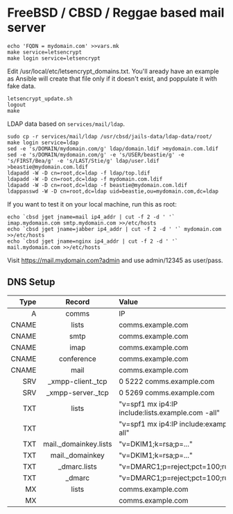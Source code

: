 # FreeBSD / CBSD / Reggae based mail server


```
echo 'FQDN = mydomain.com' >>vars.mk
make service=letsencrypt
make login service=letsencrypt
```

Edit /usr/local/etc/letsencrypt_domains.txt. You'll aready have an example as
Ansible will create that file only if it doesn't exist, and poppulate it with
fake data.

```
letsencrypt_update.sh
logout
make
```

LDAP data based on `services/mail/ldap`.

```
sudo cp -r services/mail/ldap /usr/cbsd/jails-data/ldap-data/root/
make login service=ldap
sed -e 's/DOMAIN/mydomain.com/g' ldap/domain.ldif >mydomain.com.ldif
sed -e 's/DOMAIN/mydomain.com/g' -e 's/USER/beastie/g' -e 's/FIRST/Bea/g' -e 's/LAST/Stie/g' ldap/user.ldif >beastie@mydomain.com.ldif
ldapadd -W -D cn=root,dc=ldap -f ldap/top.ldif
ldapadd -W -D cn=root,dc=ldap -f mydomain.com.ldif
ldapadd -W -D cn=root,dc=ldap -f beastie@mydomain.com.ldif
ldappasswd -W -D cn=root,dc=ldap uid=beastie,ou=mydomain.com,dc=ldap
```

If you want to test it on your local machine, run this as root:
            
```
echo `cbsd jget jname=mail ip4_addr | cut -f 2 -d ' '` imap.mydomain.com smtp.mydomain.com >>/etc/hosts
echo `cbsd jget jname=jabber ip4_addr | cut -f 2 -d ' '` mydomain.com >>/etc/hosts
echo `cbsd jget jname=nginx ip4_addr | cut -f 2 -d ' '` mail.mydomain.com >>/etc/hosts
```

Visit https://mail.mydomain.com?admin and use admin/12345 as user/pass.

## DNS Setup
| Type  | Record                 | Value                                             |
|------:|:----------------------:|:--------------------------------------------------|
| A     | comms                  | IP                                                |
| CNAME | lists                  | comms.example.com                                 |
| CNAME | smtp                   | comms.example.com                                 |
| CNAME | imap                   | comms.example.com                                 |
| CNAME | conference             | comms.example.com                                 |
| CNAME | mail                   | comms.example.com                                 |
| SRV   | \_xmpp-client.\_tcp    | 0 5222 comms.example.com                          |
| SRV   | \_xmpp-server.\_tcp    | 0 5269 comms.example.com                          |
| TXT   | lists                  | "v=spf1 mx ip4:IP include:lists.example.com -all" |
| TXT   |                        | "v=spf1 mx ip4:IP include:example.com -all"       |
| TXT   | mail.\_domainkey.lists | "v=DKIM1;k=rsa;p=..."                             |
| TXT   | mail.\_domainkey       | "v=DKIM1;k=rsa;p=..."                             |
| TXT   | \_dmarc.lists          | "v=DMARC1;p=reject;pct=100;rua=MAIL"              |
| TXT   | \_dmarc                | "v=DMARC1;p=reject;pct=100;rua=MAIL"              |
| MX    | lists                  | comms.example.com                                 |
| MX    |                        | comms.example.com                                 |
